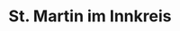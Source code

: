 ---
title: St. Martin im Innkreis
url: /st-martin-im-innkreis/
latitude: 48.286
longitude: 13.435
---